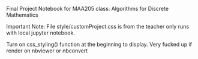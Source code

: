 Final Project Notebook for MAA205 class: Algorithms for Discrete Mathematics

Important Note: File style/customProject.css is from the teacher only runs with local jupyter notebook.

Turn on css_styling() function at the beginning to display. Very fucked up if render on nbviewer or nbconvert
